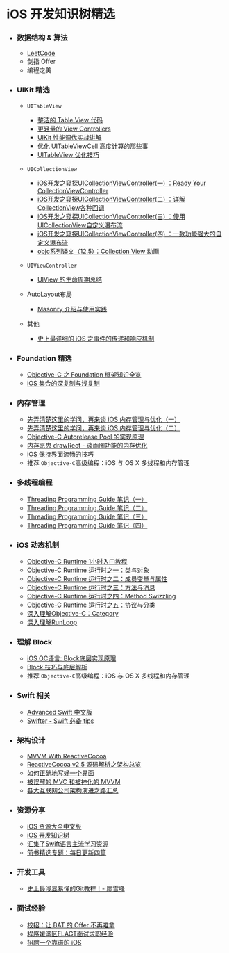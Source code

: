 # iOS 开发知识树精选

* ### 数据结构 & 算法
	* [LeetCode](https://leetcode.com/problemset/algorithms/) 
	* 剑指 Offer
	* 编程之美
	
* ### UIKit 精选
	* `UITableView`
	
		* [整洁的 Table View 代码](http://objccn.io/issue-1-2/)
		* [更轻量的 View Controllers](http://objccn.io/issue-1-1/)
		* [UIKit 性能调优实战讲解](https://bestswifter.com/uikitxing-neng-diao-you-shi-zhan-jiang-jie/)
		* [优化 UITableViewCell 高度计算的那些事](http://blog.sunnyxx.com/2015/05/17/cell-height-calculation/)
		* [UITableView 优化技巧](http://longxdragon.github.io/2015/05/26/UITableView%E4%BC%98%E5%8C%96%E6%8A%80%E5%B7%A7/)
	* `UICollectionView`
	
		* [iOS开发之窥探UICollectionViewController(一) ：Ready Your CollectionViewController](http://ios.jobbole.com/83565/)
		* [iOS开发之窥探UICollectionViewController(二) ：详解CollectionView各种回调](http://ios.jobbole.com/83570/)
		* [iOS开发之窥探UICollectionViewController(三) ：使用UICollectionView自定义瀑布流](http://ios.jobbole.com/83574/)
		* [iOS开发之窥探UICollectionViewController(四) ：一款功能强大的自定义瀑布流](http://ios.jobbole.com/83578/)
		* [objc系列译文（12.5）：Collection View 动画](http://ios.jobbole.com/69259/)

	* `UIViewController`
	
		* [UIView 的生命周期总结](https://bestswifter.com/uiviewlifetime/)

	* AutoLayout布局
		* [Masonry 介绍与使用实践](http://www.jianshu.com/p/yuCytg)
		
	* 其他
		* [史上最详细的 iOS 之事件的传递和响应机制](http://www.jianshu.com/p/2e074db792ba)
		
* ### Foundation 精选
	* [Objective-C 之 Foundation 框架知识全览](http://www.cnblogs.com/kenshincui/p/3885689.html#boxing) 
	* [iOS 集合的深复制与浅复制](https://www.zybuluo.com/MicroCai/note/50592)
	
* ### 内存管理
	* [先弄清楚这里的学问，再来谈 iOS 内存管理与优化（一）](http://www.jianshu.com/p/deab6550553a)
	* [先弄清楚这里的学问，再来谈 iOS 内存管理与优化（二）](http://www.jianshu.com/p/f95b9bfda4a0)
	* [Objective-C Autorelease Pool 的实现原理](http://blog.leichunfeng.com/blog/2015/05/31/objective-c-autorelease-pool-implementation-principle/) 
	* [内存恶鬼 drawRect - 谈画图功能的内存优化](http://mp.weixin.qq.com/s?__biz=MjM5NTIyNTUyMQ==&mid=447105405&idx=1&sn=054dc54289a98e8a39f2b9386f4f620e&scene=0#wechat_redirect)
	* [iOS 保持界面流畅的技巧](http://blog.ibireme.com/2015/11/12/smooth_user_interfaces_for_ios/)
	* 推荐 `Objective-C`高级编程：iOS 与 OS X 多线程和内存管理

* ### 多线程编程
	* [ Threading Programming Guide 笔记（一）](http://www.devtalking.com/articles/read-threading-programming-guide-1/) 
	* [ Threading Programming Guide 笔记（二）](http://www.devtalking.com/articles/read-threading-programming-guide-2/)
	* [Threading Programming Guide 笔记（三）](http://www.devtalking.com/articles/read-threading-programming-guide-3/)
	* [Threading Programming Guide 笔记（四）
](http://www.devtalking.com/articles/read-threading-programming-guide-4/)

* ### iOS 动态机制
	*  [Objective-C Runtime 1小时入门教程](http://www.ianisme.com/ios/2019.html)
	* [Objective-C Runtime 运行时之一：类与对象](http://southpeak.github.io/blog/2014/10/25/objective-c-runtime-yun-xing-shi-zhi-lei-yu-dui-xiang/)
	* [Objective-C Runtime 运行时之二：成员变量与属性](http://southpeak.github.io/blog/2014/10/30/objective-c-runtime-yun-xing-shi-zhi-er-:cheng-yuan-bian-liang-yu-shu-xing/)
	* [Objective-C Runtime 运行时之三：方法与消息](http://southpeak.github.io/blog/2014/11/03/objective-c-runtime-yun-xing-shi-zhi-san-:fang-fa-yu-xiao-xi-zhuan-fa/)
	* [Objective-C Runtime 运行时之四：Method Swizzling](http://southpeak.github.io/blog/2014/11/06/objective-c-runtime-yun-xing-shi-zhi-si-:method-swizzling/)
	* [Objective-C Runtime 运行时之五：协议与分类](http://southpeak.github.io/blog/2014/11/08/objective-c-runtime-yun-xing-shi-zhi-wu-:xie-yi-yu-fen-lei/)
	* [深入理解Objective-C：Category](http://tech.meituan.com/DiveIntoCategory.html)
	* [深入理解RunLoop](http://blog.ibireme.com/2015/05/18/runloop/)
	
* ### 理解 Block 

	* [iOS OC语言: Block底层实现原理](http://www.jianshu.com/p/e23078c11518)
	* [Block 技巧与底层解析](http://www.jianshu.com/p/51d04b7639f1)
	* 推荐 `Objective-C`高级编程：iOS 与 OS X 多线程和内存管理
	
* ### Swift 相关

	* [Advanced Swift 中文版](http://www.jianshu.com/notebooks/2383569/latest) 
	* [Swifter - Swift 必备 tips](http://swifter.tips/)
	
* ### 架构设计
	* [MVVM With ReactiveCocoa](http://blog.leichunfeng.com/blog/2016/02/27/mvvm-with-reactivecocoa/)
	* [ReactiveCocoa v2.5 源码解析之架构总览](http://blog.leichunfeng.com/blog/2015/12/25/reactivecocoa-v2-dot-5-yuan-ma-jie-xi-zhi-jia-gou-zong-lan/)
	* [如何正确地写好一个界面](http://oncenote.com/2015/12/08/How-to-build-UI/)
	* [被误解的 MVC 和被神化的 MVVM](http://blog.devtang.com/2015/11/02/mvc-and-mvvm/)
	* [各大互联网公司架构演进之路汇总](http://www.hollischuang.com/archives/1036)
	
* ### 资源分享
	* [iOS 资源大全中文版](https://github.com/jobbole/awesome-ios-cn)
	* [iOS 开发知识树](http://blog.csdn.net/hherima/article/details/50714866)
	* [汇集了Swift语言主流学习资源](https://github.com/ipader/SwiftGuide) 
	* [简书精选专题：每日更新四篇](http://www.jianshu.com/collection/5aac963ca52d)

* ### 开发工具
	*  [史上最浅显易懂的Git教程！- 廖雪峰](http://www.liaoxuefeng.com/wiki/0013739516305929606dd18361248578c67b8067c8c017b000)

* ### 面试经验

	* [校招：让 BAT 的 Offer 不再难拿](http://www.jianshu.com/users/3e55748920d2/latest_articles) 
	* [程序媛湾区FLAGT面试求职经验](http://www.jianshu.com/p/1a60a3f159a7)
	* [招聘一个靠谱的 iOS](https://github.com/ChenYilong/iOSInterviewQuestions)
	